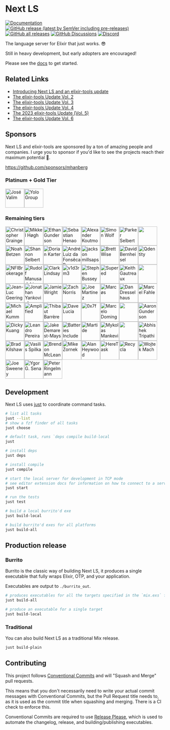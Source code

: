 # Next LS

[![Documentation](https://img.shields.io/badge/Next_LS-Documentation-gold)](https://www.elixir-tools.dev/docs/next-ls/quickstart)
[![GitHub release (latest by SemVer including pre-releases)](https://img.shields.io/github/downloads-pre/elixir-tools/next-ls/latest/total?label=Downloads%20-%20Latest%20Release)](https://github.com/elixir-tools/next-ls/releases)
[![GitHub all releases](https://img.shields.io/github/downloads/elixir-tools/next-ls/total?label=Downloads%20(Total))](https://github.com/elixir-tools/next-ls/releases)
[![GitHub Discussions](https://img.shields.io/github/discussions/elixir-tools/discussions)](https://github.com/orgs/elixir-tools/discussions)
[![Discord](https://img.shields.io/badge/Discord-5865F3?style=flat&logo=discord&logoColor=white&link=https://discord.gg/nNDMwTJ8)](https://discord.gg/6XdGnxVA2A)

The language server for Elixir that just works. 😎

Still in heavy development, but early adopters are encouraged!

Please see the [docs](https://www.elixir-tools.dev/docs/next-ls/quickstart) to get started.

## Related Links

- [Introducing Next LS and an elixir-tools update](https://www.elixir-tools.dev/news/introducing-next-ls-and-an-elixir-tools-update/)
- [The elixir-tools Update Vol. 2](https://www.elixir-tools.dev/news/the-elixir-tools-update-vol-2/)
- [The elixir-tools Update Vol. 3](https://www.elixir-tools.dev/news/the-elixir-tools-update-vol-3/)
- [The elixir-tools Update Vol. 4](https://www.elixir-tools.dev/news/the-elixir-tools-update-vol-4/)
- [The 2023 elixir-tools Update (Vol. 5) ](https://www.elixir-tools.dev/news/the-2023-elixir-tools-update-vol-5/)
- [The elixir-tools Update Vol. 6](https://www.elixir-tools.dev/news/the-elixir-tools-update-vol-6/)

## Sponsors

Next LS and elixir-tools are sponsored by a ton of amazing people and companies. I urge you to sponsor if you'd like to see the projects reach their maximum potential 🚀.

https://github.com/sponsors/mhanberg

### Platinum + Gold Tier

<!-- gold --><a href="https://github.com/josevalim"><img src="https:&#x2F;&#x2F;avatars.githubusercontent.com&#x2F;u&#x2F;9582?u&#x3D;c00cf4c84840538f31a3a8a46fec9dcc7b0ff132&amp;v&#x3D;4" width="60px" alt="José Valim" /></a><a href="https://github.com/coingaming"><img src="https:&#x2F;&#x2F;avatars.githubusercontent.com&#x2F;u&#x2F;417275?v&#x3D;4" width="60px" alt="Yolo Group" /></a><!-- gold -->

### Remaining tiers

<!-- rest --><a href="https://github.com/cigrainger"><img src="https:&#x2F;&#x2F;avatars.githubusercontent.com&#x2F;u&#x2F;3984794?u&#x3D;a5c0dcb824d47065e1175dd6763bfa88a8ebddea&amp;v&#x3D;4" width="60px" alt="Christopher Grainger" /></a><a href="https://github.com/mikl"><img src="https:&#x2F;&#x2F;avatars.githubusercontent.com&#x2F;u&#x2F;10263?v&#x3D;4" width="60px" alt="Mikkel Høgh" /></a><a href="https://github.com/ethangunderson"><img src="https:&#x2F;&#x2F;avatars.githubusercontent.com&#x2F;u&#x2F;101555?v&#x3D;4" width="60px" alt="Ethan Gunderson" /></a><a href="https://github.com/shenaor"><img src="https:&#x2F;&#x2F;avatars.githubusercontent.com&#x2F;u&#x2F;1301504?u&#x3D;db4b0b5ccafd6637152b3c2df89d120f5730b7a5&amp;v&#x3D;4" width="60px" alt="Sebastian Henao" /></a><a href="https://github.com/akoutmos"><img src="https:&#x2F;&#x2F;avatars.githubusercontent.com&#x2F;u&#x2F;4753634?u&#x3D;2bfc852e0e6328c4295dfe20cef6abd580907a4d&amp;v&#x3D;4" width="60px" alt="Alexander Koutmos" /></a><a href="https://github.com/simon-wolf"><img src="https:&#x2F;&#x2F;avatars.githubusercontent.com&#x2F;u&#x2F;37507238?u&#x3D;b0cda69f7276c80f387cd3a225678696fdabab47&amp;v&#x3D;4" width="60px" alt="Simon Wolf" /></a><a href="https://github.com/sorentwo"><img src="https:&#x2F;&#x2F;avatars.githubusercontent.com&#x2F;u&#x2F;270831?u&#x3D;c67bde0de3da024872fcc25aeb4b26737b0b3b32&amp;v&#x3D;4" width="60px" alt="Parker Selbert" /></a><a href="https://github.com/chriscrabtree"><img src="https:&#x2F;&#x2F;avatars.githubusercontent.com&#x2F;u&#x2F;618489?v&#x3D;4" width="60px" alt="" /></a><a href="https://github.com/Nezteb"><img src="https:&#x2F;&#x2F;avatars.githubusercontent.com&#x2F;u&#x2F;3588798?v&#x3D;4" width="60px" alt="Noah Betzen" /></a><a href="https://github.com/sorenone"><img src="https:&#x2F;&#x2F;avatars.githubusercontent.com&#x2F;u&#x2F;20355819?u&#x3D;b64646004b2be134b6a50d3b6aa59ebf1439f0db&amp;v&#x3D;4" width="60px" alt="Shannon Selbert" /></a><a href="https://github.com/dkarter"><img src="https:&#x2F;&#x2F;avatars.githubusercontent.com&#x2F;u&#x2F;551858?u&#x3D;33512b5ebaa7e81bcea0cdd8a15730c622991303&amp;v&#x3D;4" width="60px" alt="Dorian Karter" /></a><a href="https://github.com/andrepaes"><img src="https:&#x2F;&#x2F;avatars.githubusercontent.com&#x2F;u&#x2F;12038420?u&#x3D;e97378c1322b48d591b54101b590bea284c08423&amp;v&#x3D;4" width="60px" alt="André Luiz da Fonsêca Paes" /></a><a href="https://github.com/dyackson"><img src="https:&#x2F;&#x2F;avatars.githubusercontent.com&#x2F;u&#x2F;6422732?u&#x3D;29a179b15dbd7a11c130113aa0d480a28984aadf&amp;v&#x3D;4" width="60px" alt="jackson millsaps" /></a><a href="https://github.com/brettwise"><img src="https:&#x2F;&#x2F;avatars.githubusercontent.com&#x2F;u&#x2F;6956600?u&#x3D;c9a03d111e12545d855163f1888dbc425fafd5b9&amp;v&#x3D;4" width="60px" alt="Brett Wise" /></a><a href="https://github.com/dbernheisel"><img src="https:&#x2F;&#x2F;avatars.githubusercontent.com&#x2F;u&#x2F;643967?u&#x3D;a8d99b8f74fa44c72f8adbe86c379ae84999fc5c&amp;v&#x3D;4" width="60px" alt="David Bernheisel" /></a><a href="https://github.com/qdentity"><img src="https:&#x2F;&#x2F;avatars.githubusercontent.com&#x2F;u&#x2F;1351994?v&#x3D;4" width="60px" alt="Qdentity" /></a><a href="https://github.com/NFIBrokerage"><img src="https:&#x2F;&#x2F;avatars.githubusercontent.com&#x2F;u&#x2F;20132342?v&#x3D;4" width="60px" alt="NFIBrokerage" /></a><a href="https://github.com/RudolfMan"><img src="https:&#x2F;&#x2F;avatars.githubusercontent.com&#x2F;u&#x2F;53276677?u&#x3D;90762ca6da7fff3cb7da73366565dd9b38e2a9f5&amp;v&#x3D;4" width="60px" alt="Rudolf Manusadzhian" /></a><a href="https://github.com/clark-lindsay"><img src="https:&#x2F;&#x2F;avatars.githubusercontent.com&#x2F;u&#x2F;47335328?u&#x3D;12b755dacd158e3d8d15207eed6e5ccd774a5bd3&amp;v&#x3D;4" width="60px" alt="Clark Lindsay" /></a><a href="https://github.com/v1d3rm3"><img src="https:&#x2F;&#x2F;avatars.githubusercontent.com&#x2F;u&#x2F;16581931?u&#x3D;e703276376052aff67dfa02a4b77bbfd0ec810f4&amp;v&#x3D;4" width="60px" alt="v1d3rm3" /></a><a href="https://github.com/sb8244"><img src="https:&#x2F;&#x2F;avatars.githubusercontent.com&#x2F;u&#x2F;1231659?u&#x3D;3044396996580f3ce65ec2ff022cb1b210806f65&amp;v&#x3D;4" width="60px" alt="Stephen Bussey" /></a><a href="https://github.com/getsupered"><img src="https:&#x2F;&#x2F;avatars.githubusercontent.com&#x2F;u&#x2F;116007435?v&#x3D;4" width="60px" alt="Supered" /></a><a href="https://github.com/kgautreaux"><img src="https:&#x2F;&#x2F;avatars.githubusercontent.com&#x2F;u&#x2F;39208?v&#x3D;4" width="60px" alt="Keith Gautreaux" /></a><a href="https://github.com/szTheory"><img src="https:&#x2F;&#x2F;avatars.githubusercontent.com&#x2F;u&#x2F;28652?v&#x3D;4" width="60px" alt="" /></a><a href="https://github.com/jlgeering"><img src="https:&#x2F;&#x2F;avatars.githubusercontent.com&#x2F;u&#x2F;388658?u&#x3D;f3b1f85d7c3ac2b29944b7a762d7cca64336d256&amp;v&#x3D;4" width="60px" alt="Jean-Luc Geering" /></a><a href="https://github.com/tensiondriven"><img src="https:&#x2F;&#x2F;avatars.githubusercontent.com&#x2F;u&#x2F;73313?v&#x3D;4" width="60px" alt="Jonathan Yankovich" /></a><a href="https://github.com/jwright"><img src="https:&#x2F;&#x2F;avatars.githubusercontent.com&#x2F;u&#x2F;35017?u&#x3D;d22487cb19a9aeee8e0f7d8e39b0a3eaa22566cb&amp;v&#x3D;4" width="60px" alt="Jamie Wright" /></a><a href="https://github.com/znorris"><img src="https:&#x2F;&#x2F;avatars.githubusercontent.com&#x2F;u&#x2F;995047?v&#x3D;4" width="60px" alt="Zach Norris" /></a><a href="https://github.com/capitalist"><img src="https:&#x2F;&#x2F;avatars.githubusercontent.com&#x2F;u&#x2F;1639?v&#x3D;4" width="60px" alt="Joe Martinez" /></a><a href="https://github.com/ideaMarcos"><img src="https:&#x2F;&#x2F;avatars.githubusercontent.com&#x2F;u&#x2F;571086?u&#x3D;783a2cecfb87b7161b8a6b1a9cf6969b8443eab6&amp;v&#x3D;4" width="60px" alt="Marcøs" /></a><a href="https://github.com/ddresselhaus"><img src="https:&#x2F;&#x2F;avatars.githubusercontent.com&#x2F;u&#x2F;3826669?u&#x3D;190d6605bce4ccd6f20eb748f2309fd7556a0bce&amp;v&#x3D;4" width="60px" alt="Dan Dresselhaus" /></a><a href="https://github.com/marcelfahle"><img src="https:&#x2F;&#x2F;avatars.githubusercontent.com&#x2F;u&#x2F;181004?u&#x3D;1aa7274f0026294f11fbad9599409eeb554c4821&amp;v&#x3D;4" width="60px" alt="Marcel Fahle" /></a><a href="https://github.com/mkumm"><img src="https:&#x2F;&#x2F;avatars.githubusercontent.com&#x2F;u&#x2F;158991?u&#x3D;ead7ed51c9da8018284dadbbb54693d55117e219&amp;v&#x3D;4" width="60px" alt="Michael Kumm" /></a><a href="https://github.com/amplifiedai"><img src="https:&#x2F;&#x2F;avatars.githubusercontent.com&#x2F;u&#x2F;24991093?v&#x3D;4" width="60px" alt="Amplified" /></a><a href="https://github.com/thbar"><img src="https:&#x2F;&#x2F;avatars.githubusercontent.com&#x2F;u&#x2F;10141?u&#x3D;41c21f0cc2eb57c17dd9533bebad9c4d34bae89d&amp;v&#x3D;4" width="60px" alt="Thibaut Barrère" /></a><a href="https://github.com/davydog187"><img src="https:&#x2F;&#x2F;avatars.githubusercontent.com&#x2F;u&#x2F;1019721?u&#x3D;66ffce0baadf67e8e8373e29509e0bf3eacb46b5&amp;v&#x3D;4" width="60px" alt="Dave Lucia" /></a><a href="https://github.com/0x7fdev"><img src="https:&#x2F;&#x2F;avatars.githubusercontent.com&#x2F;u&#x2F;109061866?v&#x3D;4" width="60px" alt="0x7f" /></a><a href="https://github.com/marpo60"><img src="https:&#x2F;&#x2F;avatars.githubusercontent.com&#x2F;u&#x2F;952074?u&#x3D;730be20a88976c3a3a99bdc81fe136991399cd47&amp;v&#x3D;4" width="60px" alt="Marcelo Dominguez" /></a><a href="https://github.com/jyc"><img src="https:&#x2F;&#x2F;avatars.githubusercontent.com&#x2F;u&#x2F;360412?u&#x3D;15e7b90eb91a3d2b410f7f47461862cb793398ff&amp;v&#x3D;4" width="60px" alt="" /></a><a href="https://github.com/agundy"><img src="https:&#x2F;&#x2F;avatars.githubusercontent.com&#x2F;u&#x2F;2281120?u&#x3D;281d05e14d23bfc04c31eb84f3651d6598e9a4dc&amp;v&#x3D;4" width="60px" alt="Aaron Gunderson" /></a><a href="https://github.com/dickycom"><img src="https:&#x2F;&#x2F;avatars.githubusercontent.com&#x2F;u&#x2F;16141983?v&#x3D;4" width="60px" alt="Dicky Kuang" /></a><a href="https://github.com/leandrocp"><img src="https:&#x2F;&#x2F;avatars.githubusercontent.com&#x2F;u&#x2F;36407?v&#x3D;4" width="60px" alt="Leandro Pereira" /></a><a href="https://github.com/bravely"><img src="https:&#x2F;&#x2F;avatars.githubusercontent.com&#x2F;u&#x2F;301293?u&#x3D;77baebfa40fb5c0327d245f03ad727f155e60e8b&amp;v&#x3D;4" width="60px" alt="Jake Demarest-Mays" /></a><a href="https://github.com/batteries-included"><img src="https:&#x2F;&#x2F;avatars.githubusercontent.com&#x2F;u&#x2F;79177379?v&#x3D;4" width="60px" alt="Batteries Included" /></a><a href="https://github.com/martide"><img src="https:&#x2F;&#x2F;avatars.githubusercontent.com&#x2F;u&#x2F;26238397?v&#x3D;4" width="60px" alt="Martide" /></a><a href="https://github.com/Neophen"><img src="https:&#x2F;&#x2F;avatars.githubusercontent.com&#x2F;u&#x2F;6092928?u&#x3D;e93fb57e877bf1c1cba76c37b9950e3c4ad66bf3&amp;v&#x3D;4" width="60px" alt="Mykolas Mankevicius" /></a><a href="https://github.com/bo0tzz"><img src="https:&#x2F;&#x2F;avatars.githubusercontent.com&#x2F;u&#x2F;11602424?u&#x3D;4a175ef1e4ec718b9ddbe5750632631751728214&amp;v&#x3D;4" width="60px" alt="" /></a><a href="https://github.com/TwistingTwists"><img src="https:&#x2F;&#x2F;avatars.githubusercontent.com&#x2F;u&#x2F;11463027?u&#x3D;695d4ba1c30eeac939e0a9627c13c640d6565611&amp;v&#x3D;4" width="60px" alt="Abhishek Tripathi" /></a><a href="https://github.com/bkilshaw"><img src="https:&#x2F;&#x2F;avatars.githubusercontent.com&#x2F;u&#x2F;374054?u&#x3D;a50465a9eae50cd19a1ee3dee19b54eb8e3b2b70&amp;v&#x3D;4" width="60px" alt="Brad Kilshaw" /></a><a href="https://github.com/vasspilka"><img src="https:&#x2F;&#x2F;avatars.githubusercontent.com&#x2F;u&#x2F;3274419?u&#x3D;219e349d6cf06c3b9d78e99a0a6275693d8ba480&amp;v&#x3D;4" width="60px" alt="Vasilis Spilka" /></a><a href="https://github.com/brendon9x"><img src="https:&#x2F;&#x2F;avatars.githubusercontent.com&#x2F;u&#x2F;491483?u&#x3D;0f72389be8c9244c546869695b42a7c014843a2f&amp;v&#x3D;4" width="60px" alt="Brendon McLean" /></a><a href="https://github.com/zorn"><img src="https:&#x2F;&#x2F;avatars.githubusercontent.com&#x2F;u&#x2F;52168?v&#x3D;4" width="60px" alt="Mike Zornek" /></a><a href="https://github.com/ahey"><img src="https:&#x2F;&#x2F;avatars.githubusercontent.com&#x2F;u&#x2F;359225?u&#x3D;42cb48c4c37b44cca1581775c8013c84427c6a88&amp;v&#x3D;4" width="60px" alt="Alan Heywood" /></a><a href="https://github.com/heretask"><img src="https:&#x2F;&#x2F;avatars.githubusercontent.com&#x2F;u&#x2F;61146639?v&#x3D;4" width="60px" alt="HereTask" /></a><a href="https://github.com/Recycla"><img src="https:&#x2F;&#x2F;avatars.githubusercontent.com&#x2F;u&#x2F;92437397?v&#x3D;4" width="60px" alt="Recycla" /></a><a href="https://github.com/wojtekmach"><img src="https:&#x2F;&#x2F;avatars.githubusercontent.com&#x2F;u&#x2F;76071?v&#x3D;4" width="60px" alt="Wojtek Mach" /></a><a href="https://github.com/jswny"><img src="https:&#x2F;&#x2F;avatars.githubusercontent.com&#x2F;u&#x2F;3282078?u&#x3D;4c46f91e02019a03afdfadc8c3a9696730452e3b&amp;v&#x3D;4" width="60px" alt="Joe Sweeney" /></a><a href="https://github.com/ygor-sena"><img src="https:&#x2F;&#x2F;avatars.githubusercontent.com&#x2F;u&#x2F;102881479?u&#x3D;573fdc772e806c579c8a34317d0b52f10595f7cc&amp;v&#x3D;4" width="60px" alt="Ygor G. Sena" /></a><a href="https://github.com/Pringels"><img src="https:&#x2F;&#x2F;avatars.githubusercontent.com&#x2F;u&#x2F;4850521?u&#x3D;6104c6dff9afc4f23faf6bd630a3c0a941144b5c&amp;v&#x3D;4" width="60px" alt="Peter Ringelmann" /></a><!-- rest -->

## Development

Next LS uses [just](https://github.com/casey/just) to coordinate command tasks.

```bash
# list all tasks
just --list
# show a fzf finder of all tasks
just choose

# default task, runs `deps compile build-local
just

# install deps
just deps

# install compile
just compile

# start the local server for development in TCP mode
# see editor extension docs for information on how to connect to a server in TCP mode
just start

# run the tests
just test

# build a local burrito'd exe
just build-local

# build burrito'd exes for all platforms
just build-all
```

## Production release

### Burrito

Burrito is the classic way of building Next LS, it produces a single executable that fully wraps Elixir, OTP, and your application.

Executables are output to `./burrito_out`.

```bash
# produces executables for all the targets specified in the `mix.exs` file
just build-all

# produce an executable for a single target
just build-local
```

### Traditional

You can also build Next LS as a traditional Mix release.

```bash
just build-plain
```

## Contributing

This project follows [Conventional Commits](https://www.conventionalcommits.org/en/v1.0.0/) and will "Squash and Merge" pull requests. 

This means that you don't necessarily need to write your actual commit messages with Conventional Commits, but the Pull Request title needs to, as it is used as the commit title when squashing and merging. There is a CI check to enforce this.

Conventional Commits are required to use [Release Please](https://github.com/googleapis/release-please), which is used to automate the changelog, release, and building/publishing executables.
